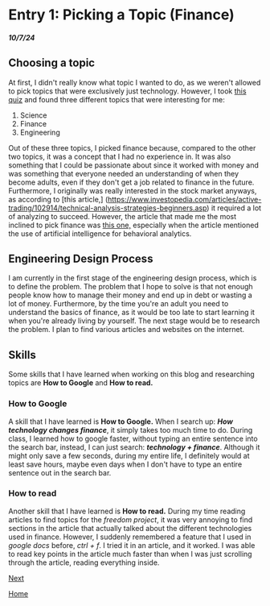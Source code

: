 # Entry 1: Picking a Topic (Finance)
##### 10/7/24

## Choosing a topic
At first, I didn't really know what topic I wanted to do, as we weren't allowed to pick topics that were exclusively just technology. However, I took [this quiz](http://explorecareers.com/career-quiz) and found three different topics that were interesting for me:  
1. Science  
2. Finance
3. Engineering
   
Out of these three topics, I picked finance because, compared to the other two topics, it was a concept that I had no experience in. It was also something that I could be passionate about since it worked with money and was something that everyone needed an understanding of when they become adults, even if they don't get a job related to finance in the future. Furthermore, I originally was really interested in the stock market anyways, as according to [this article,] (https://www.investopedia.com/articles/active-trading/102914/technical-analysis-strategies-beginners.asp) it required a lot of analyzing to succeed. However, the article that made me the most inclined to pick finance was [this one,](https://www.investopedia.com/terms/f/fintech.asp) especially when the article mentioned the use of artificial intelligence for behavioral analytics.

## Engineering Design Process  
I am currently in the first stage of the engineering design process, which is to define the problem. The problem that I hope to solve is that not enough people know how to manage their money and end up in debt or wasting a lot of money. Furthermore, by the time you're an adult you need to understand the basics of finance, as it would be too late to start learning it when you're already living by yourself. The next stage would be to research the problem. I plan to find various articles and websites on the internet.

## Skills  
Some skills that I have learned when working on this blog and researching topics are **How to Google** and **How to read.**

### How to Google  
A skill that I have learned is **How to Google.** When I search up: **_How technology changes finance_**, it simply takes too much time to do. During class, I learned how to google faster, without typing an entire sentence into the search bar, instead, I can just search: **_technology + finance_**. Although it might only save a few seconds, during my entire life, I definitely would at least save hours, maybe even days when I don't have to type an entire sentence out in the search bar.

### How to read
Another skill that I have learned is **How to read.** During my time reading articles to find topics for the _freedom project_, it was very annoying to find sections in the article that actually talked about the different technologies used in finance. However, I suddenly remembered a feature that I used in _google docs_ before, _ctrl + f_. I tried it in an article, and it worked. I was able to read key points in the article much faster than when I was just scrolling through the article, reading everything inside.

[Next](entry02.md)

[Home](../README.md)


